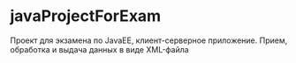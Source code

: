 # javaProjectForExam
Проект для экзамена по JavaEE, клиент-серверное приложение.
Прием, обработка и выдача данных в виде XML-файла
